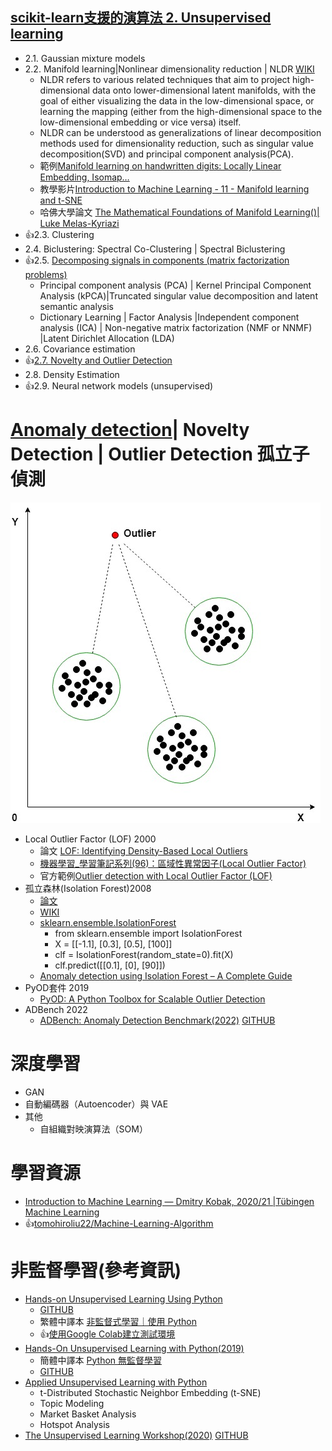 ## [scikit-learn支援的演算法 2. Unsupervised learning](https://scikit-learn.org/stable/unsupervised_learning.html)
- 2.1. Gaussian mixture models
- 2.2. Manifold learning|Nonlinear dimensionality reduction | NLDR [WIKI](https://en.wikipedia.org/wiki/Nonlinear_dimensionality_reduction)
  - NLDR refers to various related techniques that aim to project high-dimensional data onto lower-dimensional latent manifolds, with the goal of either visualizing the data in the low-dimensional space, or learning the mapping (either from the high-dimensional space to the low-dimensional embedding or vice versa) itself.
  - NLDR can be understood as generalizations of linear decomposition methods used for dimensionality reduction, such as singular value decomposition(SVD) and principal component analysis(PCA).
  - 範例[Manifold learning on handwritten digits: Locally Linear Embedding, Isomap…](https://scikit-learn.org/stable/auto_examples/manifold/plot_lle_digits.html) 
  - 教學影片[Introduction to Machine Learning - 11 - Manifold learning and t-SNE]()
  - 哈佛大學論文 [The Mathematical Foundations of Manifold Learning()| Luke Melas-Kyriazi](https://arxiv.org/abs/2011.01307)
- 👍2.3. Clustering
- 2.4. Biclustering: Spectral Co-Clustering | Spectral Biclustering
- 👍2.5. [Decomposing signals in components (matrix factorization problems)](https://scikit-learn.org/stable/modules/decomposition.html)
  - Principal component analysis (PCA) | Kernel Principal Component Analysis (kPCA)|Truncated singular value decomposition and latent semantic analysis
  - Dictionary Learning | Factor Analysis |Independent component analysis (ICA) | Non-negative matrix factorization (NMF or NNMF) |Latent Dirichlet Allocation (LDA)
- 2.6. Covariance estimation
- 👍[2.7. Novelty and Outlier Detection](https://scikit-learn.org/stable/modules/outlier_detection.html)
- 2.8. Density Estimation
- 👍2.9. Neural network models (unsupervised)

# [Anomaly detection](https://en.wikipedia.org/wiki/Anomaly_detection)|  Novelty Detection | Outlier Detection 孤立子偵測 
![Outlier Detection 孤立子偵測](./outlier.jpg)
  - Local Outlier Factor (LOF) 2000
    - 論文 [LOF: Identifying Density-Based Local Outliers ](https://www.dbs.ifi.lmu.de/Publikationen/Papers/LOF.pdf) 
    - [機器學習_學習筆記系列(96)：區域性異常因子(Local Outlier Factor)](https://tomohiroliu22.medium.com/%E6%A9%9F%E5%99%A8%E5%AD%B8%E7%BF%92-%E5%AD%B8%E7%BF%92%E7%AD%86%E8%A8%98%E7%B3%BB%E5%88%97-96-%E5%8D%80%E5%9F%9F%E6%80%A7%E7%95%B0%E5%B8%B8%E5%9B%A0%E5%AD%90-local-outlier-factor-a141c2450d4a)
    - 官方範例[Outlier detection with Local Outlier Factor (LOF)](https://scikit-learn.org/stable/auto_examples/neighbors/plot_lof_outlier_detection.html#:~:text=The%20Local%20Outlier%20Factor%20(LOF,lower%20density%20than%20their%20neighbors.))
  - 孤立森林(Isolation Forest)2008 
    - [論文](https://cs.nju.edu.cn/zhouzh/zhouzh.files/publication/icdm08b.pdf?q=isolation-forest)
    - [WIKI](https://en.wikipedia.org/wiki/Isolation_forest) 
    - [sklearn.ensemble.IsolationForest](https://scikit-learn.org/stable/modules/generated/sklearn.ensemble.IsolationForest.html)
      - from sklearn.ensemble import IsolationForest
      - X = [[-1.1], [0.3], [0.5], [100]]
      - clf = IsolationForest(random_state=0).fit(X)
      - clf.predict([[0.1], [0], [90]])
    - [Anomaly detection using Isolation Forest – A Complete Guide](https://www.analyticsvidhya.com/blog/2021/07/anomaly-detection-using-isolation-forest-a-complete-guide/)
  - PyOD套件 2019
    - [PyOD: A Python Toolbox for Scalable Outlier Detection]()  
  - ADBench 2022
    - [ADBench: Anomaly Detection Benchmark(2022)](https://arxiv.org/abs/2206.09426)  [GITHUB](https://github.com/Minqi824/ADBench)
# 深度學習
- GAN 
- 自動編碼器（Autoencoder）與 VAE
- 其他
  - 自組織對映演算法（SOM） 

# 學習資源
- [ Introduction to Machine Learning — Dmitry Kobak, 2020/21 |Tübingen Machine Learning](https://www.youtube.com/playlist?list=PL05umP7R6ij35ShKLDqccJSDntugY4FQT)
- 👍[tomohiroliu22/Machine-Learning-Algorithm](https://github.com/tomohiroliu22/Machine-Learning-Algorithm)
# 非監督學習(參考資訊)
- [Hands-on Unsupervised Learning Using Python](https://www.oreilly.com/library/view/hands-on-unsupervised-learning/9781492035633/) 
  - [GITHUB](https://github.com/aapatel09/handson-unsupervised-learning)
  - 繁體中譯本 [非監督式學習｜使用 Python](https://www.tenlong.com.tw/products/9789865024062?list_name=srh)
  - 👍[使用Google Colab建立測試環境](./GoogleColabUsage.md)
- [Hands-On Unsupervised Learning with Python(2019)](https://www.packtpub.com/product/hands-on-unsupervised-learning-with-python/9781789348279)
  - 簡體中譯本 [Python 無監督學習](https://www.tenlong.com.tw/products/9787115540720?list_name=srh)
  - [GITHUB](https://github.com/PacktPublishing/Hands-on-Unsupervised-Learning-with-Python)
- [Applied Unsupervised Learning with Python](https://www.packtpub.com/product/applied-unsupervised-learning-with-python/9781789952292)
  - t-Distributed Stochastic Neighbor Embedding (t-SNE)
  - Topic Modeling
  - Market Basket Analysis
  - Hotspot Analysis 
- [The Unsupervised Learning Workshop(2020)](https://www.packtpub.com/product/the-unsupervised-learning-workshop/9781800200708) [GITHUB](https://github.com/PacktWorkshops/The-Unsupervised-Learning-Workshop)

